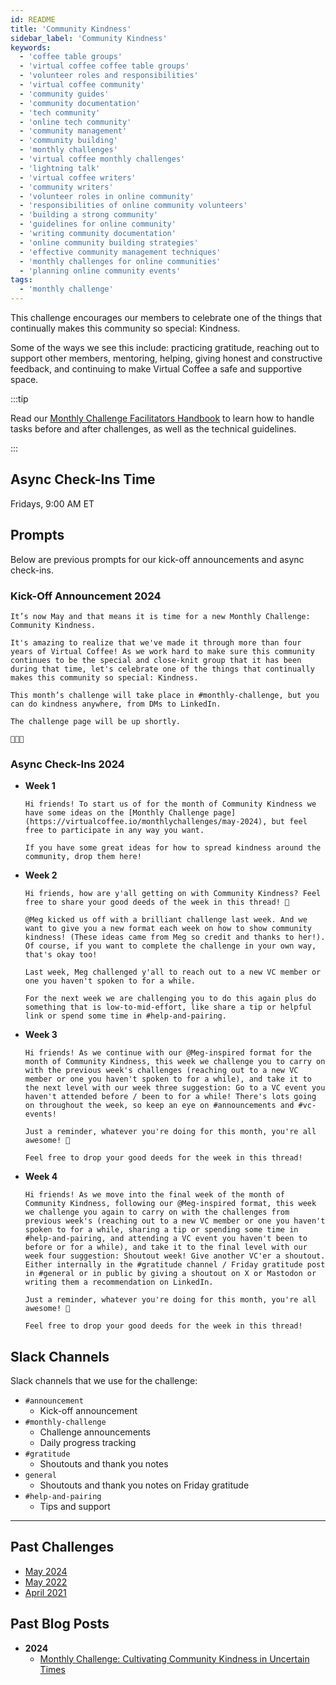```yaml
---
id: README
title: 'Community Kindness'
sidebar_label: 'Community Kindness'
keywords:
  - 'coffee table groups'
  - 'virtual coffee coffee table groups'
  - 'volunteer roles and responsibilities'
  - 'virtual coffee community'
  - 'community guides'
  - 'community documentation'
  - 'tech community'
  - 'online tech community'
  - 'community management'
  - 'community building'
  - 'monthly challenges'
  - 'virtual coffee monthly challenges'
  - 'lightning talk'
  - 'virtual coffee writers'
  - 'community writers'
  - 'volunteer roles in online community'
  - 'responsibilities of online community volunteers'
  - 'building a strong community'
  - 'guidelines for online community'
  - 'writing community documentation'
  - 'online community building strategies'
  - 'effective community management techniques'
  - 'monthly challenges for online communities'
  - 'planning online community events'
tags:
  - 'monthly challenge'
---
```


This challenge encourages our members to celebrate one of the things that continually makes this community so special: Kindness.

Some of the ways we see this include: practicing gratitude, reaching out to support other members, mentoring, helping, giving honest and constructive feedback, and continuing to make Virtual Coffee a safe and supportive space.

:::tip

Read our [Monthly Challenge Facilitators Handbook](../facilitators-docs/README.md) to learn how to handle tasks before and after challenges, as well as the technical guidelines.

:::

## Async Check-Ins Time

Fridays, 9:00 AM ET

## Prompts

Below are previous prompts for our kick-off announcements and async check-ins.

### Kick-Off Announcement 2024

```text
It’s now May and that means it is time for a new Monthly Challenge: Community Kindness.

It's amazing to realize that we've made it through more than four years of Virtual Coffee! As we work hard to make sure this community continues to be the special and close-knit group that it has been during that time, let's celebrate one of the things that continually makes this community so special: Kindness.

This month’s challenge will take place in #monthly-challenge, but you can do kindness anywhere, from DMs to LinkedIn.

The challenge page will be up shortly.

💖💖💖
```

### Async Check-Ins 2024

- **Week 1**

  ```text
  Hi friends! To start us of for the month of Community Kindness we have some ideas on the [Monthly Challenge page](https://virtualcoffee.io/monthlychallenges/may-2024), but feel free to participate in any way you want.

  If you have some great ideas for how to spread kindness around the community, drop them here!
  ```

- **Week 2**

  ```text
  Hi friends, how are y'all getting on with Community Kindness? Feel free to share your good deeds of the week in this thread! 💖

  @Meg kicked us off with a brilliant challenge last week. And we want to give you a new format each week on how to show community kindness! (These ideas came from Meg so credit and thanks to her!). Of course, if you want to complete the challenge in your own way, that's okay too!

  Last week, Meg challenged y'all to reach out to a new VC member or one you haven't spoken to for a while.

  For the next week we are challenging you to do this again plus do something that is low-to-mid-effort, like share a tip or helpful link or spend some time in #help-and-pairing.
  ```

- **Week 3**

  ```text
  Hi friends! As we continue with our @Meg-inspired format for the month of Community Kindness, this week we challenge you to carry on with the previous week's challenges (reaching out to a new VC member or one you haven't spoken to for a while), and take it to the next level with our week three suggestion: Go to a VC event you haven't attended before / been to for a while! There's lots going on throughout the week, so keep an eye on #announcements and #vc-events!

  Just a reminder, whatever you're doing for this month, you're all awesome! 💖

  Feel free to drop your good deeds for the week in this thread!
  ```

- **Week 4**

  ```text
  Hi friends! As we move into the final week of the month of Community Kindness, following our @Meg-inspired format, this week we challenge you again to carry on with the challenges from previous week's (reaching out to a new VC member or one you haven't spoken to for a while, sharing a tip or spending some time in #help-and-pairing, and attending a VC event you haven't been to before or for a while), and take it to the final level with our week four suggestion: Shoutout week! Give another VC'er a shoutout. Either internally in the #gratitude channel / Friday gratitude post in #general or in public by giving a shoutout on X or Mastodon or writing them a recommendation on LinkedIn.

  Just a reminder, whatever you're doing for this month, you're all awesome! 💖

  Feel free to drop your good deeds for the week in this thread!
  ```

## Slack Channels

Slack channels that we use for the challenge:

- `#announcement`
  - Kick-off announcement
- `#monthly-challenge`
  - Challenge announcements
  - Daily progress tracking
- `#gratitude`
  - Shoutouts and thank you notes
- `general`
  - Shoutouts and thank you notes on Friday gratitude
- `#help-and-pairing`
  - Tips and support

---

## Past Challenges

- [May 2024](https://virtualcoffee.io/monthlychallenges/may-2024)
- [May 2022](https://virtualcoffee.io/monthlychallenges/may-2022)
- [April 2021](https://virtualcoffee.io/monthlychallenges/apr-2021)

## Past Blog Posts

- **2024**
  - [Monthly Challenge: Cultivating Community Kindness in Uncertain Times](https://dev.to/virtualcoffee/monthly-challenge-cultivating-community-kindness-in-uncertain-times-7n)
